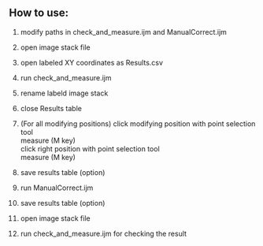 ## How to use:

1. modify paths in check_and_measure.ijm and ManualCorrect.ijm
2. open image stack file
3. open labeled XY coordinates as Results.csv
4. run check_and_measure.ijm
5. rename labeld image stack
6. close Results table

7. (For all modifying positions)
     click modifying position with point selection tool  
     measure (M key)  
     click right position with point selection tool  
     measure (M key)   

8. save results table (option)
9. run ManualCorrect.ijm
10. save results table (option)

11. open image stack file
12. run check_and_measure.ijm for checking the result

